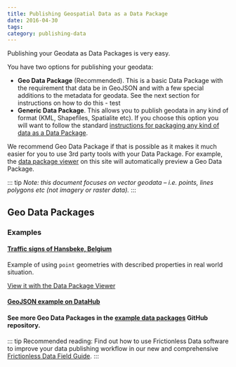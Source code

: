```yaml
---
title: Publishing Geospatial Data as a Data Package
date: 2016-04-30
tags:
category: publishing-data
---
```

    
Publishing your Geodata as Data Packages is very easy.

You have two options for publishing your geodata:

* **Geo Data Package** (Recommended). This is a basic Data Package with the
  requirement that data be in GeoJSON and with a few special additions to the
  metadata for geodata. See the next section for instructions on how to do
  this - test
* **Generic Data Package**. This allows you to publish geodata in any kind of
  format (KML, Shapefiles, Spatialite etc). If you choose this option you will
  want to follow the standard [instructions for packaging any kind of data as a
  Data Package][pub-any].

We recommend Geo Data Package if that is possible as it makes it much easier
for you to use 3rd party tools with your Data Package. For example, the [data
package viewer][dp-viewer] on this site will automatically preview a Geo Data Package.

::: tip
*Note: this document focuses on *vector* geodata &ndash; i.e. points, lines polygons etc (not
imagery or raster data).*
:::


## Geo Data Packages

### Examples

#### [Traffic signs of Hansbeke, Belgium](https://github.com/peterdesmet/traffic-signs-hansbeke)

Example of using `point` geometries with described properties in real world situation.

[View it with the Data Package Viewer][view-2]

[view-2]: http://data.okfn.org/tools/view?url=https%3A%2F%2Fgithub.com%2Fpeterdesmet%2Ftraffic-signs-hansbeke

#### [GeoJSON example on DataHub](https://datahub.io/examples/geojson-tutorial)

#### See more Geo Data Packages in the [example data packages](https://github.com/frictionlessdata/example-data-packages) GitHub repository.

::: tip
Recommended reading: Find out how to use Frictionless Data software to improve your data publishing workflow in our new and comprehensive [Frictionless Data Field Guide][field-guide].
:::

[dp]: /data-package
[dp-main]: /data-package
[tdp]: /data-package/#tabular-data-package
[ts]: /table-schema/
[ts-types]: https://specs.frictionlessdata.io/table-schema/#field-descriptors
[csv]: /blog/2018/07/09/csv/
[json]: http://en.wikipedia.org/wiki/JSON

[spec-dp]: https://specs.frictionlessdata.io/data-package/
[spec-tdp]: https://specs.frictionlessdata.io/tabular-data-package/
[spec-ts]: https://specs.frictionlessdata.io/table-schema/
[spec-csvddf]: https://specs.frictionlessdata.io/csv-dialect/

[publish]: /docs/publish/
[pub-tabular]: /blog/2016/07/21/publish-tabular/
[pub-online]: /blog/2016/08/29/publish-online/
[pub-any]: /blog/2016/07/21/publish-any/
[pub-geo]: /blog/2016/04/30/publish-geo/
[pub-faq]: /blog/2016/04/20/publish-faq/
[field-guide]: /data-package

[dp-creator]: http://create.frictionlessdata.io
[dp-viewer]: http://create.frictionlessdata.io
